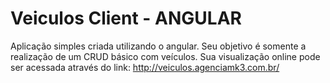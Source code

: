 # Veiculos Client - ANGULAR


Aplicação simples criada utilizando o angular. Seu objetivo é somente a realização de um CRUD básico com veículos.
Sua visualização online pode ser acessada através do link: http://veiculos.agenciamk3.com.br/

